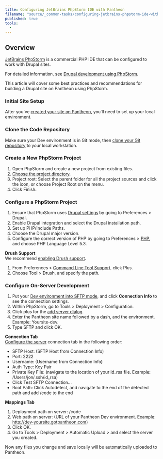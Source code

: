 ```yaml
---
title: Configuring JetBrains PhpStorm IDE with Pantheon
filename: "source/_common-tasks/configuring-jetbrains-phpstorm-ide-with-pantheon.md"
published: true
tools:
  -
---
```


## Overview

[JetBrains PhpStorm](http://www.jetbrains.com/phpstorm/) is a commercial PHP IDE that can be configured to work with Drupal sites.

For detailed information, see [Drupal development using PhpStorm](http://confluence.jetbrains.com/display/PhpStorm/Drupal+Development+using+PhpStorm).

This article will cover some best practices and recommendations for building a Drupal site on Pantheon using PhpStorm.

### Initial Site Setup

After you've [created your site on Pantheon](http://helpdesk.getpantheon.com/customer/portal/articles/717236-pantheon-101-getting-started), you'll need to set up your local environment.

### Clone the Code Repository

Make sure your Dev environment is in Git mode, then [clone your Git repository](http://helpdesk.getpantheon.com/customer/portal/articles/361247-starting-with-git) to your local workstation.

### Create a New PhpStorm Project

1. Open PhpStorm and create a new project from existing files.
2. [Choose the project directory](http://www.jetbrains.com/phpstorm/webhelp/create-new-project-choose-project-directory.html).
3. Project root: Select the parent folder for all the project sources and click the icon, or choose Project Root on the menu.
4. Click Finish.

### Configure a PhpStorm Project

1. Ensure that PhpStorm uses [Drupal settings](http://www.jetbrains.com/phpstorm/webhelp/drupal.html) by going to Preferences > Drupal.
2. Enable Drupal integration and select the Drupal installation path.
4. Set up PHP/Include Paths.
5. Choose the Drupal major version.
6. Configure the correct version of PHP by going to Preferences > [PHP](http://www.jetbrains.com/phpstorm/webhelp/php.html), and choose PHP Language Level 5.3.

**Drush Support**  
  We recommend [enabling Drush support](http://www.jetbrains.com/phpstorm/webhelp/drush.html).
1. From Preferences > [Command Line Tool Support](http://www.jetbrains.com/phpstorm/webhelp/command-line-tool-support.html), click Plus.  
2. Choose Tool > Drush, and specify the path.

### Configure On-Server Development

1. Put your [Dev environment into SFTP mode](http://helpdesk.getpantheon.com/customer/portal/articles/376107-developing-on-pantheon-directly-with-sftp-mode), and click **Connection Info** to see the connection settings.
2. Within PhpStorm, go to Tools > Deployment > Configuration.
3. Click plus for the [add server dialog](http://www.jetbrains.com/phpstorm/webhelp/add-server-dialog.html).
4. Enter the Pantheon site name followed by a dash, and the environment. Example: Yoursite-dev.
5. Type SFTP and click OK.

**Connection Tab**  
  [Configure the server](http://www.jetbrains.com/phpstorm/webhelp/deployment-connection-tab.html) connection tab in the following order:

* SFTP Host: (SFTP Host from Connection Info)
* Port: 2222
* Username: (Username from Connection Info)
* Auth Type: Key Pair
* Private Key File: (navigate to the location of your id\_rsa file. Example: /Users/jon/.ssh/id\_rsa)
* Click Test SFTP Connection...
* Root Path: Click Autodetect, and navigate to the end of the detected path and add /code to the end

**Mappings Tab**

1. Deployment path on server: /code
2. Web path on server: (URL of your Pantheon Dev environment. Example: http://dev-yoursite.gotpantheon.com)
3. Click OK.
4. Go to Tools > Deployment > Automatic Upload > and select the server you created.

Now any files you change and save locally will be automatically uploaded to Pantheon.
